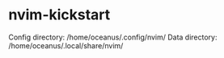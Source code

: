 # nvim-kickstart
Config directory: /home/oceanus/.config/nvim/
Data directory: /home/oceanus/.local/share/nvim/ 


